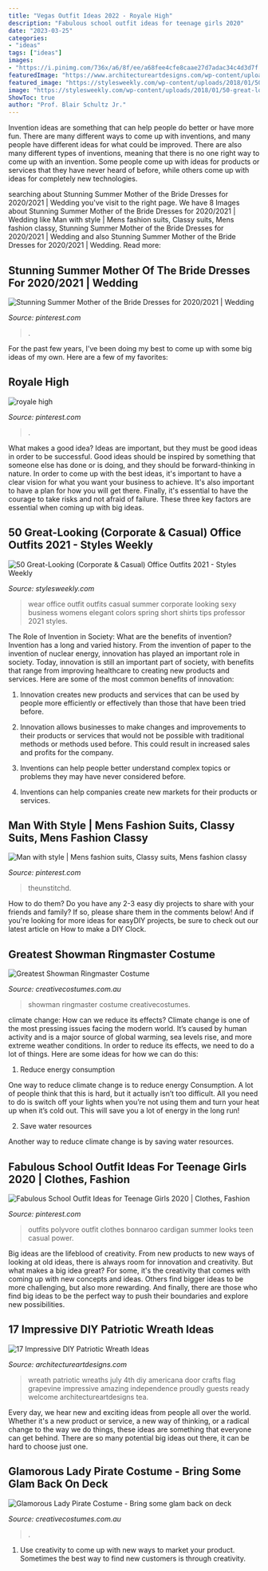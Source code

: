 ```yaml
---
title: "Vegas Outfit Ideas 2022 - Royale High"
description: "Fabulous school outfit ideas for teenage girls 2020"
date: "2023-03-25"
categories:
- "ideas"
tags: ["ideas"]
images:
- "https://i.pinimg.com/736x/a6/8f/ee/a68fee4cfe8caae27d7adac34c4d3d7f.jpg"
featuredImage: "https://www.architectureartdesigns.com/wp-content/uploads/2015/06/1222-630x791.jpg"
featured_image: "https://stylesweekly.com/wp-content/uploads/2018/01/50-great-looking-corporate-and-casual-work-outfits-for-women-12.jpg"
image: "https://stylesweekly.com/wp-content/uploads/2018/01/50-great-looking-corporate-and-casual-work-outfits-for-women-12.jpg"
ShowToc: true
author: "Prof. Blair Schultz Jr."
---
```



Invention ideas are something that can help people do better or have more fun. There are many different ways to come up with inventions, and many people have different ideas for what could be improved. There are also many different types of inventions, meaning that there is no one right way to come up with an invention. Some people come up with ideas for products or services that they have never heard of before, while others come up with ideas for completely new technologies.

	

		
searching about Stunning Summer Mother of the Bride Dresses for 2020/2021 | Wedding you've visit to the right page. We have 8 Images about Stunning Summer Mother of the Bride Dresses for 2020/2021 | Wedding like Man with style | Mens fashion suits, Classy suits, Mens fashion classy, Stunning Summer Mother of the Bride Dresses for 2020/2021 | Wedding and also Stunning Summer Mother of the Bride Dresses for 2020/2021 | Wedding. Read more:
		
    
## Stunning Summer Mother Of The Bride Dresses For 2020/2021 | Wedding

<img loading=lazy src="https://i.pinimg.com/736x/a6/8f/ee/a68fee4cfe8caae27d7adac34c4d3d7f.jpg" onerror="this.onerror=null;this.src='https://tse2.mm.bing.net/th?id=OIP.hBClyWLD_s2maR-TL_gvKAHaO0&amp;pid=15.1';" alt="Stunning Summer Mother of the Bride Dresses for 2020/2021 | Wedding">

_Source: pinterest.com_

>. 

	

For the past few years, I've been doing my best to come up with some big ideas of my own. Here are a few of my favorites: 

    
## Royale High

<img loading=lazy src="https://i.pinimg.com/736x/05/4f/6c/054f6c14e16ebb4d4580c9a5cfa87659.jpg" onerror="this.onerror=null;this.src='https://tse2.mm.bing.net/th?id=OIP.Y8BZcvpymc5L8AUtCxhVewHaHQ&amp;pid=15.1';" alt="royale high">

_Source: pinterest.com_

>. 

	

What makes a good idea?
Ideas are important, but they must be good ideas in order to be successful. Good ideas should be inspired by something that someone else has done or is doing, and they should be forward-thinking in nature. In order to come up with the best ideas, it's important to have a clear vision for what you want your business to achieve. It's also important to have a plan for how you will get there. Finally, it's essential to have the courage to take risks and not afraid of failure. These three key factors are essential when coming up with big ideas.

    
## 50 Great-Looking (Corporate &amp; Casual) Office Outfits 2021 - Styles Weekly

<img loading=lazy src="https://stylesweekly.com/wp-content/uploads/2018/01/50-great-looking-corporate-and-casual-work-outfits-for-women-12.jpg" onerror="this.onerror=null;this.src='https://tse1.mm.bing.net/th?id=OIP.azf68UwjZfh0d1CCR6soBQHaKA&amp;pid=15.1';" alt="50 Great-Looking (Corporate &amp; Casual) Office Outfits 2021 - Styles Weekly">

_Source: stylesweekly.com_

>wear office outfit outfits casual summer corporate looking sexy business womens elegant colors spring short shirts tips professor 2021 styles. 

	

The Role of Invention in Society: What are the benefits of invention?
Invention has a long and varied history. From the invention of paper to the invention of nuclear energy, innovation has played an important role in society. Today, innovation is still an important part of society, with benefits that range from improving healthcare to creating new products and services. Here are some of the most common benefits of innovation:
1. Innovation creates new products and services that can be used by people more efficiently or effectively than those that have been tried before.

2. Innovation allows businesses to make changes and improvements to their products or services that would not be possible with traditional methods or methods used before. This could result in increased sales and profits for the company.

3. Inventions can help people better understand complex topics or problems they may have never considered before.

4. Inventions can help companies create new markets for their products or services.

    
## Man With Style | Mens Fashion Suits, Classy Suits, Mens Fashion Classy

<img loading=lazy src="https://i.pinimg.com/736x/4d/b6/3a/4db63a1b4057ee8dc41545e1380742f5.jpg" onerror="this.onerror=null;this.src='https://tse3.mm.bing.net/th?id=OIP.pT5Iz6-ZIwPgvcMF6Tt5tgHaPp&amp;pid=15.1';" alt="Man with style | Mens fashion suits, Classy suits, Mens fashion classy">

_Source: pinterest.com_

>theunstitchd. 

	

How to do them?
Do you have any 2-3 easy diy projects to share with your friends and family? If so, please share them in the comments below! And if you're looking for more ideas for easyDIY projects, be sure to check out our latest article on How to make a DIY Clock.

    
## Greatest Showman Ringmaster Costume

<img loading=lazy src="https://www.creativecostumes.com.au/wp-content/uploads/2018/07/CC_April_18_143-768x1024.jpg" onerror="this.onerror=null;this.src='https://tse4.mm.bing.net/th?id=OIP.H4ZFNKpHeIE-qf8FTudOCAHaJ4&amp;pid=15.1';" alt="Greatest Showman Ringmaster Costume">

_Source: creativecostumes.com.au_

>showman ringmaster costume creativecostumes. 

	

climate change: How can we reduce its effects?
Climate change is one of the most pressing issues facing the modern world. It’s caused by human activity and is a major source of global warming, sea levels rise, and more extreme weather conditions. In order to reduce its effects, we need to do a lot of things. Here are some ideas for how we can do this:
1) Reduce energy consumption

One way to reduce climate change is to reduce energy Consumption. A lot of people think that this is hard, but it actually isn’t too difficult. All you need to do is switch off your lights when you’re not using them and turn your heat up when it’s cold out. This will save you a lot of energy in the long run! 

2) Save water resources

Another way to reduce climate change is by saving water resources.

    
## Fabulous School Outfit Ideas For Teenage Girls 2020 | Clothes, Fashion

<img loading=lazy src="https://i.pinimg.com/736x/dd/64/28/dd6428ceefba1bffb70ecd95895bc2a4.jpg" onerror="this.onerror=null;this.src='https://tse3.mm.bing.net/th?id=OIP.to0mUwGUeYYQmqLspiSWPgHaJU&amp;pid=15.1';" alt="Fabulous School Outfit Ideas for Teenage Girls 2020 | Clothes, Fashion">

_Source: pinterest.com_

>outfits polyvore outfit clothes bonnaroo cardigan summer looks teen casual power. 

	

Big ideas are the lifeblood of creativity. From new products to new ways of looking at old ideas, there is always room for innovation and creativity. But what makes a big idea great? For some, it's the creativity that comes with coming up with new concepts and ideas. Others find bigger ideas to be more challenging, but also more rewarding. And finally, there are those who find big ideas to be the perfect way to push their boundaries and explore new possibilities.

    
## 17 Impressive DIY Patriotic Wreath Ideas

<img loading=lazy src="https://www.architectureartdesigns.com/wp-content/uploads/2015/06/1222-630x791.jpg" onerror="this.onerror=null;this.src='https://tse1.mm.bing.net/th?id=OIP.97l7F2TqREJvamN36PXzIgHaJT&amp;pid=15.1';" alt="17 Impressive DIY Patriotic Wreath Ideas">

_Source: architectureartdesigns.com_

>wreath patriotic wreaths july 4th diy americana door crafts flag grapevine impressive amazing independence proudly guests ready welcome architectureartdesigns tea. 

	

Every day, we hear new and exciting ideas from people all over the world. Whether it's a new product or service, a new way of thinking, or a radical change to the way we do things, these ideas are something that everyone can get behind. There are so many potential big ideas out there, it can be hard to choose just one.

    
## Glamorous Lady Pirate Costume - Bring Some Glam Back On Deck

<img loading=lazy src="https://www.creativecostumes.com.au/wp-content/uploads/2020/09/Glamorous-Lady-Pirate-Costume.jpg" onerror="this.onerror=null;this.src='https://tse2.mm.bing.net/th?id=OIP.OrR_F9_wXQ98OKnSffXrlQHaJ4&amp;pid=15.1';" alt="Glamorous Lady Pirate Costume - Bring some glam back on deck">

_Source: creativecostumes.com.au_

>. 

	

1. Use creativity to come up with new ways to market your product. Sometimes the best way to find new customers is through creativity.

